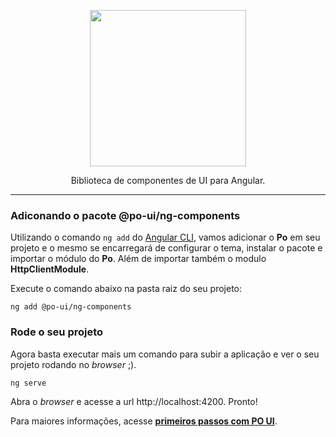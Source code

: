 <p align="center">
  <a href="https://po-ui.io">
    <img width="250" src="https://po-ui.io/assets/po-logos/po_black_txt.png">
  </a>
</p>

<div align="center">

Biblioteca de componentes de UI para Angular.

</div>

---

### Adiconando o pacote @po-ui/ng-components

Utilizando o comando `ng add` do [Angular CLI](https://cli.angular.io/), vamos adicionar o **Po** em seu projeto e o mesmo se encarregará de configurar o tema, instalar o pacote e importar o módulo do **Po**. Além de importar também o modulo **HttpClientModule**.

Execute o comando abaixo na pasta raiz do seu projeto:

```
ng add @po-ui/ng-components
```


### Rode o seu projeto

Agora basta executar mais um comando para subir a aplicação e ver o seu projeto rodando no *browser* ;).

```
ng serve
```

Abra o *browser* e acesse a url http://localhost:4200. Pronto!


Para maiores informações, acesse **[primeiros passos com PO UI](https://po-ui.io/guides/getting-started)**.
